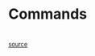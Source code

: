 # Commands

<object
    type="image/svg+xml"
    data="commands/commands_calling_item.svg"
    width="800"
    /></object>
<br/>
<small><a href="https://azriel.im/dot_ix/#src=LQhQAsEsFMCcENYGNwE8BcoAEXIBdoBbAfQEZj8jMcdKTy7iBzWAewFcAHM6m2g+sQDOeeAWJJ2sWNAB2edFgDeAX2x9cAssNHimreABtFq9X0bkRY6MQAmkAGYOTas5qLbGLDtwBMvcy1LXRskQ2h4WRc3fg9yeE5OQwxlNQ13QUh5OHgkPEhWWSFo9UZfCgEAjOJyrzYuHhjq8qtxSWk5BVSmsp1rZgNjbvTe1pt7JxLAj1qtbwb-Hq0WkIlwyOiR5eIEpJTTLZmKbIQ8gqKp6oBmCqo3Rhu6n0bDkhuxiSkZeU2NB769INftM3gDxo5nN17lpHnN6n4qrFQR8whEosM-jCdolksCaP8sgRTvlCsUoThOBEkKFCLYqpTcjTbMRoAAPaBIEqgWSsWw2WTwQjQYqlIK3QiKdJSgBEgF4NwAjO1gAGKQcJYAAirAA7rJDAZbFgAJICaWiuJgz4dH4aOWAWZ2sCivp1TUjtB99EZJelpYAeDcA9fsO1Yewwu6rBfoTSEy2WAHl3AxGIaGLBbURsZYA+DcAn7vxtrrWRJsW7XFS72ywDdO1gi6gC+bCTkzqSvTRfYAEfdwJ1yJKKNcycOepCbOGlPc8fYWg6ww9AZpIsyoJdLioAylcsAB5ABGACsOXgjSaZzUU07rXw7TnQie8COVv1gxOh-6LwMjDeLZGH5PY8-I2+UXmH2lLNn1TfND3KKtPxtctKxxatwOOIlO3OMkbR9Ns62JFC3yeBoB29HCxwRAjp1dWF5wXM900AYr2sBXLAACF2CQABraA92NIgR3eVZ2m+Loz1le1HSta9Dx4u8gRLX0A3dQZuPfCFPzlOMPl-cSUwAjNs3-NEFMgyjmxgqsFMw5DG29dD2yQhtuw03DuHwm1TKImoJyndQGWpCRaUUaUACoAGFaVDLymRZdlOUnQBCsiwNkOQACgcPUtQAGiwThEEFIR0oAOlygBKU1PKpGw6D8zjCFC0rxTsVg8DqrppXy4roFsJhhV4ZMHO0WqGFc-wsAAbWTET+PS7qBoAXQQnryFqucSHmYiRu2MbOgm7Yet8GayNq5beoJAbFFWjwJLaK9NrO-b4RqGbD36jwFvFE7k0goRoCu2dxV265aue8rhv+SDZE+5ofunFgEnAAA3SAAC8djwPBYBFHAhCSLJOqwQwsfUHk+WILVIFsPBwDsaAHHgdhDC6UhcoAdnx3kbHAaBICYcAGr5Kmaa6AAGXKABZ1AQWQWI+zhFEFgBWdRCEQJgsjR-ExUB3xBf56Fa1c-DNe13sPAOwb9ZBI91dN1Wjjm6Xcq1s3FuYW6Tbt9Q2o64hCCycJZAp3nacUUg3famwvd1OQVddR6SAByosF8A3iHImPenVzzchYz2WcURAEFQYh2BF0AyaIaBeBEVBwkjrBUGgQwUsUAAyWv6+1JohHABJQlYPVYEUFuUqaNkUfgRQAHIx7cFhoDkJvp7kdvO8pCQe9YPusHn2Qh9ZEfx8nvhOCkJIy6wRvD9gY-F67lfe8Uc-L-SYeED30iaA3QwpCb9+pCv5ekFX9ecMe7sXbijVgbEiYkzJoHbeu8sCsEykgfAqBgBDUFjtV+OAoC2D5OiRu2DcFNDhkISAG5VTIMUFkYhpDwiYIykYE+Z8GFNAcKqQwwhO6Ex5LABWQwx4y35vvDQrD64cPgITcArAYZwHHgIoRfARHsI7uImwDhWCSDJGPUg-NBEsLYWIwmyFpHj20bo9IIg2AQOUVwtevDx5Cx0fImgFjwE2GsazKRMisBjyuI40Bli3GcJsEYk+-C-HmKXt3W+WAgHhDwHQ3GnMuiN0SVzPRoj3HEG4XY7xpinE4EUQYjx0j15hPyVgQpmS1EaJMeE4R+jMkhNqWYjQLirFBKybYz03iHEtL4G0wJKjiCSJKePXxfTnFgPaUMpp3iBETPRpEm+a9FCxJAW4Am4xKbU1pmSfyqT4mJ2joofymVaFm2jk7fsJyCELwuTdZ4g1-K3K3vcuaxA+oPPHFgZ5JNCGJ0Wics50AAVfMcjcv5dyrbfW2hCnBULXSOwOvNVOx0fkvLoUdecpzmFm2TlcvCcLCF4rBW5dFkLXnQqTqSlFWJYXkvhVvNwYUfJ0lPsC4g38QXpEqR07J3SynpKUR0kZXjBU8oaR06p7BNF5KFUUnYZxjG5Lqf0qZgybE8IFb08pAyFWitKeM3V6qFWzLCQsh0Sz-7RK5cymqSBaQRQ5E3IU9h2AkFtRKjJfKul8LlV64VQyDWyItbyoZ0rZWqpoGGwxSrQn+taSazJ-K+E6v8a4-VnjDVRvRkmjpZr5m6qtQAxQnqaB2sZC9H5HKy0UhqowWw9VGonNdZAd1nKP4guLvAJgKtRBMDsJAIQ-9RmTnVEOkdcAsDBVsAAHg3LAAA9AAPgSnxToWBF0b0GEVdQ-bB2TBtBocdThp20mbHuntLIihSBPkOPgABRG9Mgz0GknJegdoEmzSj4IFPMr6L3doHXQPtV77DDqzU3Iw7DNlCDcMAMMx5RLwcQ3JIwKHRqrEjBhsUulIg4fNFWAjmQOy2Tg3wBDoxeJXmI0eNDhhaO3nENhij4M8OUpwJR7YRHWOp1I12cjNAuPXXWvIWj50bDBnE4pJw0n2PSZ40Jv6ZkyMfoPZCfy0HOl8kE-uiOt6Tladg2pr9PyjMszg0BnQldhTEAjbwfd4HJ19w2SzP2Oy8B7O-rAI5SH+InIHm3e59GAt10Hg7PznRQuty1KCkLPzAuxZJaJro-lEuJwky+IYaWwtBawI5pSrnCY8w815j+PngtYaUtWo+5yqVMfBIe05tXuVUsyx+GrF86t6efWXIrWz-aeZOd53zKXovhapeGQE3Scsxd8wZfym84vUdEuNvLiKLT3gS7lpL9XsR7BOUt5LK3-Pbbm8dySM30skoW0d-LV6v39fc3zMrP9Kv9HXdaWbE2o6aTRGt3bv3bsyARWxk7UWzs-bBx9rS331vg2BzPDjf0xuQ-h-8djAOMv7eLItkHTKgA">source</a></small>

